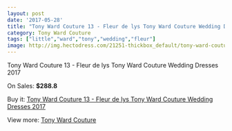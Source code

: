 ```yaml
---
layout: post
date: '2017-05-28'
title: "Tony Ward Couture 13 - Fleur de lys Tony Ward Couture Wedding Dresses 2017"
category: Tony Ward Couture
tags: ["little","ward","tony","wedding","fleur"]
image: http://img.hectodress.com/21251-thickbox_default/tony-ward-couture-13-fleur-de-lys-tony-ward-couture-wedding-dresses-2013.jpg
---
```

Tony Ward Couture 13 - Fleur de lys Tony Ward Couture Wedding Dresses 2017

On Sales: **$288.8**
<a href="https://www.hectodress.com/tony-ward-couture/9820-tony-ward-couture-13-fleur-de-lys-tony-ward-couture-wedding-dresses-2013.html"><amp-img layout="responsive" width="600" height="600" src="//img.hectodress.com/21251-thickbox_default/tony-ward-couture-13-fleur-de-lys-tony-ward-couture-wedding-dresses-2013.jpg" alt="Tony Ward Couture 13 - Fleur de lys Tony Ward Couture Wedding Dresses 2017 0" /></a>

Buy it: [Tony Ward Couture 13 - Fleur de lys Tony Ward Couture Wedding Dresses 2017](https://www.hectodress.com/tony-ward-couture/9820-tony-ward-couture-13-fleur-de-lys-tony-ward-couture-wedding-dresses-2013.html "Tony Ward Couture 13 - Fleur de lys Tony Ward Couture Wedding Dresses 2017")

View more: [Tony Ward Couture](https://www.hectodress.com/162-tony-ward-couture "Tony Ward Couture")